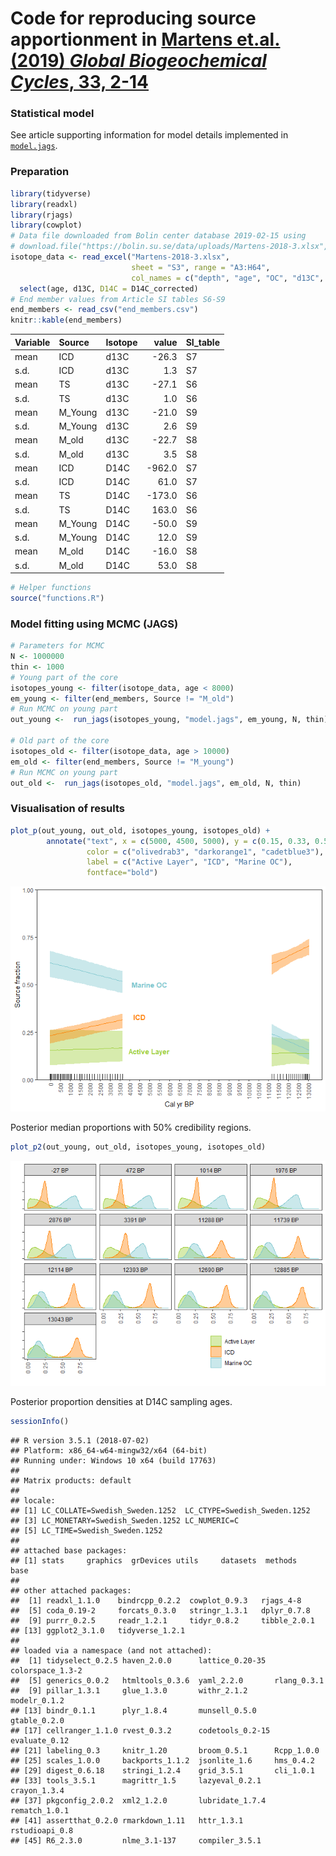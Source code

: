 Code for reproducing source apportionment in [Martens et.al. (2019)
*Global Biogeochemical Cycles*, 33,
2-14](https://agupubs.onlinelibrary.wiley.com/doi/full/10.1029/2018GB005969)
================

### Statistical model

See article supporting information for model details implemented in
[`model.jags`](model.jags).

### Preparation

``` r
library(tidyverse)
library(readxl)
library(rjags)
library(cowplot)
# Data file downloaded from Bolin center database 2019-02-15 using
# download.file("https://bolin.su.se/data/uploads/Martens-2018-3.xlsx", destfile = "Martens-2018-3.xlsx", mode = "wb")
isotope_data <- read_excel("Martens-2018-3.xlsx", 
                           sheet = "S3", range = "A3:H64",
                           col_names = c("depth", "age", "OC", "d13C", "OC_flux", "lab", "D14C_raw", "D14C_corrected")) %>% 
  select(age, d13C, D14C = D14C_corrected)
# End member values from Article SI tables S6-S9
end_members <- read_csv("end_members.csv")
knitr::kable(end_members)
```

| Variable | Source   | Isotope |   value | SI\_table |
| :------- | :------- | :------ | ------: | :-------- |
| mean     | ICD      | d13C    |  \-26.3 | S7        |
| s.d.     | ICD      | d13C    |     1.3 | S7        |
| mean     | TS       | d13C    |  \-27.1 | S6        |
| s.d.     | TS       | d13C    |     1.0 | S6        |
| mean     | M\_Young | d13C    |  \-21.0 | S9        |
| s.d.     | M\_Young | d13C    |     2.6 | S9        |
| mean     | M\_old   | d13C    |  \-22.7 | S8        |
| s.d.     | M\_old   | d13C    |     3.5 | S8        |
| mean     | ICD      | D14C    | \-962.0 | S7        |
| s.d.     | ICD      | D14C    |    61.0 | S7        |
| mean     | TS       | D14C    | \-173.0 | S6        |
| s.d.     | TS       | D14C    |   163.0 | S6        |
| mean     | M\_Young | D14C    |  \-50.0 | S9        |
| s.d.     | M\_Young | D14C    |    12.0 | S9        |
| mean     | M\_old   | D14C    |  \-16.0 | S8        |
| s.d.     | M\_old   | D14C    |    53.0 | S8        |

``` r
# Helper functions
source("functions.R")
```

### Model fitting using MCMC (JAGS)

``` r
# Parameters for MCMC
N <- 1000000
thin <- 1000
# Young part of the core
isotopes_young <- filter(isotope_data, age < 8000)
em_young <- filter(end_members, Source != "M_old")
# Run MCMC on young part
out_young <-  run_jags(isotopes_young, "model.jags", em_young, N, thin)

# Old part of the core
isotopes_old <- filter(isotope_data, age > 10000)
em_old <- filter(end_members, Source != "M_young")
# Run MCMC on young part
out_old <-  run_jags(isotopes_old, "model.jags", em_old, N, thin)
```

### Visualisation of results

``` r
plot_p(out_young, out_old, isotopes_young, isotopes_old) +
        annotate("text", x = c(5000, 4500, 5000), y = c(0.15, 0.33, 0.5), 
                 color = c("olivedrab3", "darkorange1", "cadetblue3"),
                 label = c("Active Layer", "ICD", "Marine OC"),
                 fontface="bold")
```

![](README_files/figure-gfm/unnamed-chunk-3-1.png)<!-- -->

Posterior median proportions with 50% credibility regions.

``` r
plot_p2(out_young, out_old, isotopes_young, isotopes_old) 
```

![](README_files/figure-gfm/unnamed-chunk-4-1.png)<!-- -->

Posterior proportion densities at D14C sampling ages.

``` r
sessionInfo()
```

    ## R version 3.5.1 (2018-07-02)
    ## Platform: x86_64-w64-mingw32/x64 (64-bit)
    ## Running under: Windows 10 x64 (build 17763)
    ## 
    ## Matrix products: default
    ## 
    ## locale:
    ## [1] LC_COLLATE=Swedish_Sweden.1252  LC_CTYPE=Swedish_Sweden.1252   
    ## [3] LC_MONETARY=Swedish_Sweden.1252 LC_NUMERIC=C                   
    ## [5] LC_TIME=Swedish_Sweden.1252    
    ## 
    ## attached base packages:
    ## [1] stats     graphics  grDevices utils     datasets  methods   base     
    ## 
    ## other attached packages:
    ##  [1] readxl_1.1.0    bindrcpp_0.2.2  cowplot_0.9.3   rjags_4-8      
    ##  [5] coda_0.19-2     forcats_0.3.0   stringr_1.3.1   dplyr_0.7.8    
    ##  [9] purrr_0.2.5     readr_1.2.1     tidyr_0.8.2     tibble_2.0.1   
    ## [13] ggplot2_3.1.0   tidyverse_1.2.1
    ## 
    ## loaded via a namespace (and not attached):
    ##  [1] tidyselect_0.2.5 haven_2.0.0      lattice_0.20-35  colorspace_1.3-2
    ##  [5] generics_0.0.2   htmltools_0.3.6  yaml_2.2.0       rlang_0.3.1     
    ##  [9] pillar_1.3.1     glue_1.3.0       withr_2.1.2      modelr_0.1.2    
    ## [13] bindr_0.1.1      plyr_1.8.4       munsell_0.5.0    gtable_0.2.0    
    ## [17] cellranger_1.1.0 rvest_0.3.2      codetools_0.2-15 evaluate_0.12   
    ## [21] labeling_0.3     knitr_1.20       broom_0.5.1      Rcpp_1.0.0      
    ## [25] scales_1.0.0     backports_1.1.2  jsonlite_1.6     hms_0.4.2       
    ## [29] digest_0.6.18    stringi_1.2.4    grid_3.5.1       cli_1.0.1       
    ## [33] tools_3.5.1      magrittr_1.5     lazyeval_0.2.1   crayon_1.3.4    
    ## [37] pkgconfig_2.0.2  xml2_1.2.0       lubridate_1.7.4  rematch_1.0.1   
    ## [41] assertthat_0.2.0 rmarkdown_1.11   httr_1.3.1       rstudioapi_0.8  
    ## [45] R6_2.3.0         nlme_3.1-137     compiler_3.5.1
